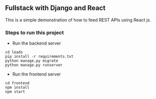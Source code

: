 ## Fullstack with Django and React
This is a simple demonstration of how to feed REST APIs using React js.
### Steps to run this project
* Run the backend server
```
cd leads
pip install -r requirements.txt
python manage.py migrate
python manage.py runserver

```
* Run the frontend server
```
cd frontend
npm install 
npm start
```

